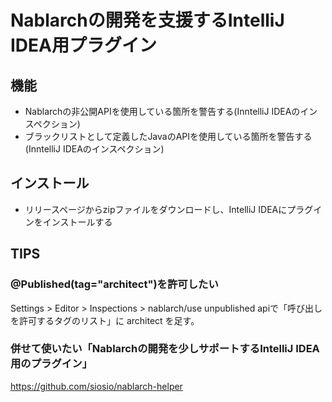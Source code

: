# Nablarchの開発を支援するIntelliJ IDEA用プラグイン

## 機能

- Nablarchの非公開APIを使用している箇所を警告する(InntelliJ IDEAのインスペクション)
- ブラックリストとして定義したJavaのAPIを使用している箇所を警告する(InntelliJ IDEAのインスペクション)

## インストール

- リリースページからzipファイルをダウンロードし、IntelliJ IDEAにプラグインをインストールする

## TIPS

### @Published(tag="architect")を許可したい

Settings > Editor > Inspections > nablarch/use unpublished apiで「呼び出しを許可するタグのリスト」に architect を足す。

### 併せて使いたい「Nablarchの開発を少しサポートするIntelliJ IDEA用のプラグイン」

https://github.com/siosio/nablarch-helper
